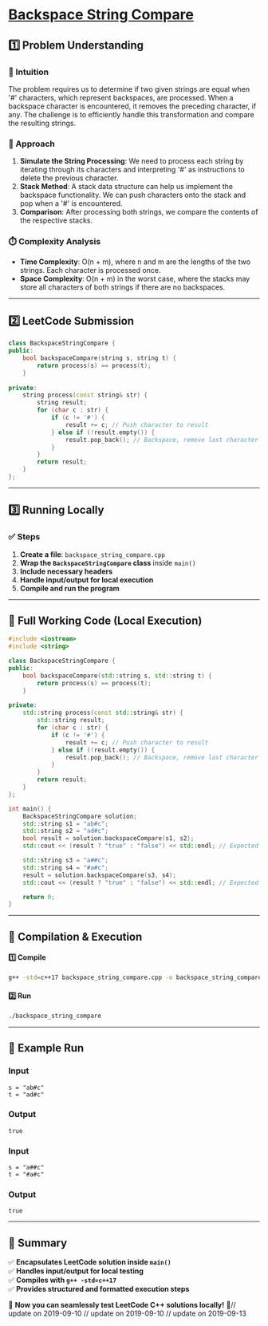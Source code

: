 # **[Backspace String Compare](https://leetcode.com/problems/backspace-string-compare/description/)**  

## **1️⃣ Problem Understanding**  
### **📌 Intuition**  
The problem requires us to determine if two given strings are equal when '#' characters, which represent backspaces, are processed. When a backspace character is encountered, it removes the preceding character, if any. The challenge is to efficiently handle this transformation and compare the resulting strings.

### **🚀 Approach**  
1. **Simulate the String Processing**: We need to process each string by iterating through its characters and interpreting '#' as instructions to delete the previous character.
2. **Stack Method**: A stack data structure can help us implement the backspace functionality. We can push characters onto the stack and pop when a '#' is encountered.
3. **Comparison**: After processing both strings, we compare the contents of the respective stacks.

### **⏱️ Complexity Analysis**  
- **Time Complexity**: O(n + m), where n and m are the lengths of the two strings. Each character is processed once.
- **Space Complexity**: O(n + m) in the worst case, where the stacks may store all characters of both strings if there are no backspaces.

---  

## **2️⃣ LeetCode Submission**  
```cpp
class BackspaceStringCompare {
public:
    bool backspaceCompare(string s, string t) {
        return process(s) == process(t);
    }
    
private:
    string process(const string& str) {
        string result;
        for (char c : str) {
            if (c != '#') {
                result += c; // Push character to result
            } else if (!result.empty()) {
                result.pop_back(); // Backspace, remove last character if any
            }
        }
        return result;
    }
};
```  

---  

## **3️⃣ Running Locally**  
### **✅ Steps**  
1. **Create a file**: `backspace_string_compare.cpp`  
2. **Wrap the `BackspaceStringCompare` class** inside `main()`  
3. **Include necessary headers**  
4. **Handle input/output for local execution**  
5. **Compile and run the program**  

---  

## **📝 Full Working Code (Local Execution)**  
```cpp
#include <iostream>
#include <string>

class BackspaceStringCompare {
public:
    bool backspaceCompare(std::string s, std::string t) {
        return process(s) == process(t);
    }
    
private:
    std::string process(const std::string& str) {
        std::string result;
        for (char c : str) {
            if (c != '#') {
                result += c; // Push character to result
            } else if (!result.empty()) {
                result.pop_back(); // Backspace, remove last character if any
            }
        }
        return result;
    }
};

int main() {
    BackspaceStringCompare solution;
    std::string s1 = "ab#c";
    std::string s2 = "ad#c";
    bool result = solution.backspaceCompare(s1, s2);
    std::cout << (result ? "true" : "false") << std::endl; // Expected output: true

    std::string s3 = "a##c";
    std::string s4 = "#a#c";
    result = solution.backspaceCompare(s3, s4);
    std::cout << (result ? "true" : "false") << std::endl; // Expected output: true

    return 0;
}
```  

---  

## **🔧 Compilation & Execution**  
#### **1️⃣ Compile**  
```bash
g++ -std=c++17 backspace_string_compare.cpp -o backspace_string_compare
```  

#### **2️⃣ Run**  
```bash
./backspace_string_compare
```  

---  

## **🎯 Example Run**  
### **Input**  
```
s = "ab#c"
t = "ad#c"
```  
### **Output**  
```
true
```  

### **Input**  
```
s = "a##c"
t = "#a#c"
```  
### **Output**  
```
true
```  

---  

## **📌 Summary**  
✅ **Encapsulates LeetCode solution inside `main()`**  
✅ **Handles input/output for local testing**  
✅ **Compiles with `g++ -std=c++17`**  
✅ **Provides structured and formatted execution steps**  

🚀 **Now you can seamlessly test LeetCode C++ solutions locally!** 🚀// update on 2019-09-10
// update on 2019-09-10
// update on 2019-09-13

